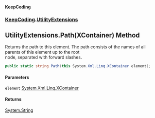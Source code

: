 #### [KeepCoding](index.md 'index')
### [KeepCoding](KeepCoding.md 'KeepCoding').[UtilityExtensions](UtilityExtensions.md 'KeepCoding.UtilityExtensions')
## UtilityExtensions.Path(XContainer) Method
Returns the path to this element. The path consists of the names of all parents of this element up to the root  
node, separated with forward slashes.
```csharp
public static string Path(this System.Xml.Linq.XContainer element);
```
#### Parameters
<a name='KeepCoding.UtilityExtensions.Path(System.Xml.Linq.XContainer).element'></a>
`element` [System.Xml.Linq.XContainer](https://docs.microsoft.com/en-us/dotnet/api/System.Xml.Linq.XContainer 'System.Xml.Linq.XContainer')  
  
#### Returns
[System.String](https://docs.microsoft.com/en-us/dotnet/api/System.String 'System.String')  
